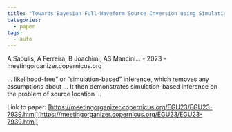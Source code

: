 ```yaml
---
title: "Towards Bayesian Full-Waveform Source Inversion using Simulation-Based Inference"
categories:
  - paper
tags:
  - auto
---
```

A Saoulis, A Ferreira, B Joachimi, AS Mancini… - 2023 - meetingorganizer.copernicus.org

… likelihood-free” or “simulation-based” inference, which removes any assumptions about … It then demonstrates simulation-based inference on the problem of source location …

Link to paper: [https://meetingorganizer.copernicus.org/EGU23/EGU23-7939.html](https://meetingorganizer.copernicus.org/EGU23/EGU23-7939.html)

